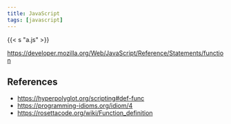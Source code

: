 ```yaml
---
title: JavaScript
tags: [javascript]
---
```


{{< s "a.js" >}}

<https://developer.mozilla.org/Web/JavaScript/Reference/Statements/function>

## References

- <https://hyperpolyglot.org/scripting#def-func>
- <https://programming-idioms.org/idiom/4>
- <https://rosettacode.org/wiki/Function_definition>
